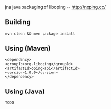 jna java packaging of liboping -- http://noping.cc/

## Building

    mvn clean && mvn package install

## Using (Maven)

    <dependency>
    <groupId>org.liboping</groupId>
    <artifactId>oping-api</artifactId>
    <version>1.9.0</version>
    </dependency>

## Using (Java)

    TODO